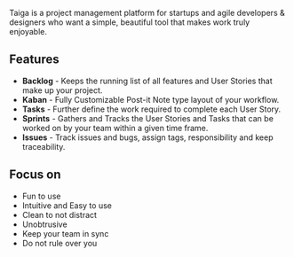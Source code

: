 Taiga is a project management platform for startups and agile developers & designers who want a simple, beautiful tool that makes work truly enjoyable.

Features
--------
  * **Backlog** - Keeps the running list of all features and User Stories that make up your project.
  * **Kaban** - Fully Customizable Post-it Note type layout of your workflow.
  * **Tasks** - Further define the work required to complete each User Story.
  * **Sprints** - Gathers and Tracks the User Stories and Tasks that can be worked on by your team within a given time frame.
  * **Issues** - Track issues and bugs, assign tags, responsibility and keep traceability.

Focus on
--------
  * Fun to use
  * Intuitive and Easy to use
  * Clean to not distract
  * Unobtrusive
  * Keep your team in sync
  * Do not rule over you


